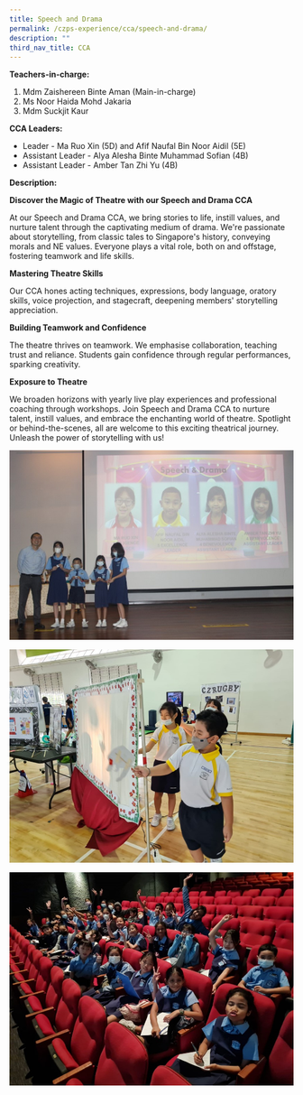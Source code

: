 ```yaml
---
title: Speech and Drama
permalink: /czps-experience/cca/speech-and-drama/
description: ""
third_nav_title: CCA
---
```

<p><strong>Teachers-in-charge: </strong></p>
<ol>
<li>Mdm Zaishereen Binte Aman (Main-in-charge)</li>
<li>Ms Noor Haida Mohd Jakaria</li>
<li>Mdm Suckjit Kaur</li>
</ol>
<p><strong>CCA Leaders:&nbsp;</strong></p>
<ul>
<li>Leader - Ma Ruo Xin (5D) and Afif Naufal Bin Noor Aidil (5E) </li>
<li>Assistant Leader - Alya Alesha Binte Muhammad Sofian (4B)</li>
<li>Assistant Leader - Amber Tan Zhi Yu (4B)</li>
</ul>
<p><strong>Description:</strong></p>
<p><strong>Discover the Magic of Theatre with our Speech and Drama CCA</strong></p>
At our Speech and Drama CCA, we bring stories to life, instill values, and nurture talent through the captivating medium of drama. We're passionate about storytelling, from classic tales to Singapore's history, conveying morals and NE values. Everyone plays a vital role, both on and offstage, fostering teamwork and life skills.

<p><strong>Mastering Theatre Skills</strong></p>
Our CCA hones acting techniques, expressions, body language, oratory skills, voice projection, and stagecraft, deepening members' storytelling appreciation.

<p><strong>Building Teamwork and Confidence</strong></p>
The theatre thrives on teamwork. We emphasise collaboration, teaching trust and reliance. Students gain confidence through regular performances, sparking creativity.

<p><strong>Exposure to Theatre</strong></p>
We broaden horizons with yearly live play experiences and professional coaching through workshops. Join Speech and Drama CCA to nurture talent, instill values, and embrace the enchanting world of theatre. Spotlight or behind-the-scenes, all are welcome to this exciting theatrical journey. Unleash the power of storytelling with us!
<p><img src="/images/speech%20&amp;%20drama_1.jpg"></p>
<p><img src="/images/speech%20&amp;%20drama_2.jpg"></p>
<p><img src="/images/speech%20&amp;%20drama_3.jpg"></p>
